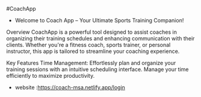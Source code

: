 #CoachApp
- Welcome to Coach App – Your Ultimate Sports Training Companion!

Overview
CoachApp is a powerful tool designed to assist coaches in organizing their training schedules and enhancing communication with their clients. Whether you're a fitness coach, sports trainer, or personal instructor, this app is tailored to streamline your coaching experience.

Key Features
Time Management: Effortlessly plan and organize your training sessions with an intuitive scheduling interface. Manage your time efficiently to maximize productivity.

- website :https://coach-msa.netlify.app/login
